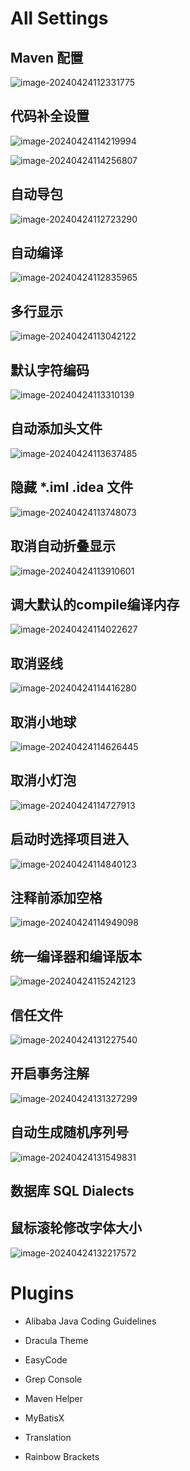 # All Settings

## Maven 配置

![image-20240424112331775](./assets/Maven配置.png)

## 代码补全设置

![image-20240424114219994](./assets/代码补全设置1.png)

![image-20240424114256807](./assets/代码补全设置2.png)

## 自动导包

![image-20240424112723290](./assets/自动导包.png)

## 自动编译

![image-20240424112835965](./assets/自动编译.png)

## 多行显示

![image-20240424113042122](./assets/多行显示.png)

## 默认字符编码

![image-20240424113310139](./assets/设置默认字符编码.png)

## 自动添加头文件

![image-20240424113637485](./assets/自动添加头文件.png)

## 隐藏 *.iml .idea 文件

![image-20240424113748073](./assets/隐藏文件.png)

## 取消自动折叠显示

![image-20240424113910601](./assets/取消自动折叠显示.png)

## 调大默认的compile编译内存

![image-20240424114022627](./assets/调大默认的compile编译内存.png)

## 取消竖线

![image-20240424114416280](./assets/取消竖线.png)

## 取消小地球

![image-20240424114626445](./assets/取消小地球.png)

## 取消小灯泡

![image-20240424114727913](./assets/取消小灯泡.png)

## 启动时选择项目进入

![image-20240424114840123](./assets/启动时选择项目进入.png)

## 注释前添加空格

![image-20240424114949098](./assets/注释前添加空格.png)

## 统一编译器和编译版本

![image-20240424115242123](./assets/统一编译器和编译版本.png)

## 信任文件

![image-20240424131227540](./assets/信任文件.png)

## 开启事务注解

![image-20240424131327299](./assets/开启事务注解.png)

## 自动生成随机序列号

![image-20240424131549831](./assets/自动生成随机序列号.png)

## 数据库 SQL Dialects



## 鼠标滚轮修改字体大小

![image-20240424132217572](./assets/鼠标滚轮修改字体大小.png)

# Plugins

- Alibaba Java Coding Guidelines

- Dracula Theme
- EasyCode
- Grep Console
- Maven Helper
- MyBatisX
- Translation
- Rainbow Brackets